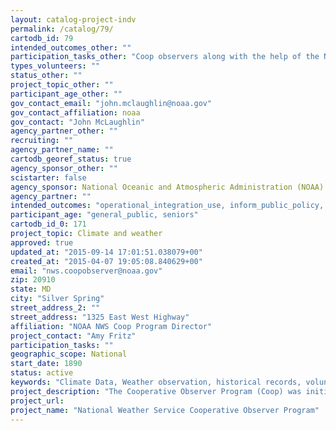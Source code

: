 ```yaml
---
layout: catalog-project-indv
permalink: /catalog/79/
cartodb_id: 79
intended_outcomes_other: ""
participation_tasks_other: "Coop observers along with the help of the NWS undergo training on measurement and monitoring techniques before selecting, collecting and maintaining daily data fields.  These fields include: 24-hour evaluations of the minimum/maximum levels of precipitation, snowfall and temperature. Observers then transmit the data either electronically or by phone to the NWS and the National Climate Data Center where it is entered and analyzed for public service and historical cataloguing."
types_volunteers: ""
status_other: ""
project_topic_other: ""
participant_age_other: ""
gov_contact_email: "john.mclaughlin@noaa.gov"
gov_contact_affiliation: noaa
gov_contact: "John McLaughlin"
agency_partner_other: ""
recruiting: ""
agency_partner_name: ""
cartodb_georef_status: true
agency_sponsor_other: ""
scistarter: false
agency_sponsor: National Oceanic and Atmospheric Administration (NOAA)
agency_partner: ""
intended_outcomes: "operational_integration_use, inform_public_policy, research_advancement"
participant_age: "general_public, seniors"
cartodb_id_0: 171
project_topic: Climate and weather
approved: true
updated_at: "2015-09-14 17:01:51.038079+00"
created_at: "2015-04-07 19:05:08.840629+00"
email: "nws.coopobserver@noaa.gov"
zip: 20910
state: MD
city: "Silver Spring"
street_address_2: ""
street_address: "1325 East West Highway"
affiliation: "NOAA NWS Coop Program Director"
project_contact: "Amy Fritz"
participation_tasks: ""
geographic_scope: National
start_date: 1890
status: active
keywords: "Climate Data, Weather observation, historical records, volunteer data,"
project_description: "The Cooperative Observer Program (Coop) was initiated by an act of Congress in 1890 with two goals:  First, to provide daily meteorological observations of minimum and maximum precipitation, snowfall and temperature; second, Coop was to play a supportive role for weather forecasting, warning and public service purposes.  Today the program has nearly 10,000 volunteers that contribute to daily measurements in a variety of locales, from urban to rural and ocean-to-ocean across the nation. The NWS supports Coop through the selection of observation locations, the recruitment and training of observers, the installation of equipment, as well as maintenance, collection and disbursement of data with the help of the National Climate Data Center. Funding for Coop began after the establishment of the Weather Bureau by Congress in 1890, therefore establishing the first network of cooperative weather stations.  Since then, volunteer weather observation has been the backbone of the United States climate data, crediting the Cooperative Network for establishing the most definitive source of weather data for the United States."
project_url: 
project_name: "National Weather Service Cooperative Observer Program"
---
```

